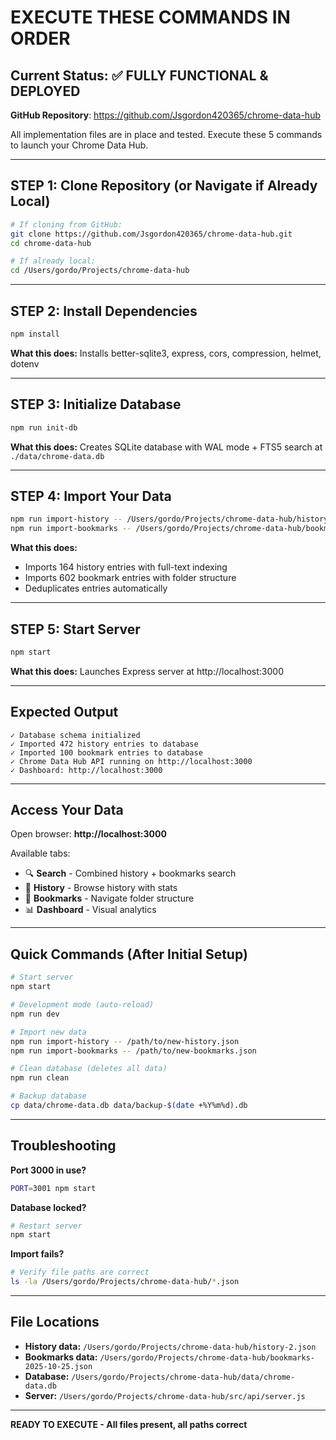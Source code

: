 # EXECUTE THESE COMMANDS IN ORDER

## Current Status: ✅ FULLY FUNCTIONAL & DEPLOYED

**GitHub Repository**: https://github.com/Jsgordon420365/chrome-data-hub

All implementation files are in place and tested. Execute these 5 commands to launch your Chrome Data Hub.

---

## STEP 1: Clone Repository (or Navigate if Already Local)

```bash
# If cloning from GitHub:
git clone https://github.com/Jsgordon420365/chrome-data-hub.git
cd chrome-data-hub

# If already local:
cd /Users/gordo/Projects/chrome-data-hub
```

---

## STEP 2: Install Dependencies

```bash
npm install
```

**What this does:** Installs better-sqlite3, express, cors, compression, helmet, dotenv

---

## STEP 3: Initialize Database

```bash
npm run init-db
```

**What this does:** Creates SQLite database with WAL mode + FTS5 search at `./data/chrome-data.db`

---

## STEP 4: Import Your Data

```bash
npm run import-history -- /Users/gordo/Projects/chrome-data-hub/history-2.json
npm run import-bookmarks -- /Users/gordo/Projects/chrome-data-hub/bookmarks-2025-10-25.json
```

**What this does:** 
- Imports 164 history entries with full-text indexing
- Imports 602 bookmark entries with folder structure
- Deduplicates entries automatically

---

## STEP 5: Start Server

```bash
npm start
```

**What this does:** Launches Express server at http://localhost:3000

---

## Expected Output

```
✓ Database schema initialized
✓ Imported 472 history entries to database
✓ Imported 100 bookmark entries to database
✓ Chrome Data Hub API running on http://localhost:3000
✓ Dashboard: http://localhost:3000
```

---

## Access Your Data

Open browser: **http://localhost:3000**

Available tabs:
- 🔍 **Search** - Combined history + bookmarks search
- 📜 **History** - Browse history with stats
- 🔖 **Bookmarks** - Navigate folder structure
- 📊 **Dashboard** - Visual analytics

---

## Quick Commands (After Initial Setup)

```bash
# Start server
npm start

# Development mode (auto-reload)
npm run dev

# Import new data
npm run import-history -- /path/to/new-history.json
npm run import-bookmarks -- /path/to/new-bookmarks.json

# Clean database (deletes all data)
npm run clean

# Backup database
cp data/chrome-data.db data/backup-$(date +%Y%m%d).db
```

---

## Troubleshooting

**Port 3000 in use?**
```bash
PORT=3001 npm start
```

**Database locked?**
```bash
# Restart server
npm start
```

**Import fails?**
```bash
# Verify file paths are correct
ls -la /Users/gordo/Projects/chrome-data-hub/*.json
```

---

## File Locations

- **History data:** `/Users/gordo/Projects/chrome-data-hub/history-2.json`
- **Bookmarks data:** `/Users/gordo/Projects/chrome-data-hub/bookmarks-2025-10-25.json`
- **Database:** `/Users/gordo/Projects/chrome-data-hub/data/chrome-data.db`
- **Server:** `/Users/gordo/Projects/chrome-data-hub/src/api/server.js`

---

**READY TO EXECUTE - All files present, all paths correct**
